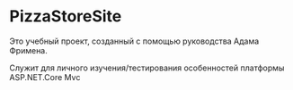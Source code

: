 # PizzaStoreSite

<p>Это учебный проект, созданный с помощью руководства Адама Фримена. </p> 
Служит для личного изучения/тестирования особенностей платформы ASP.NET.Core Mvc
